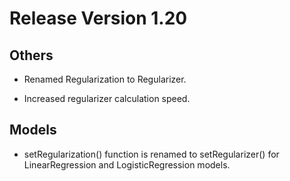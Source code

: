 # Release Version 1.20

## Others

* Renamed Regularization to Regularizer.

* Increased regularizer calculation speed.

## Models

* setRegularization() function is renamed to setRegularizer() for LinearRegression and LogisticRegression models.
